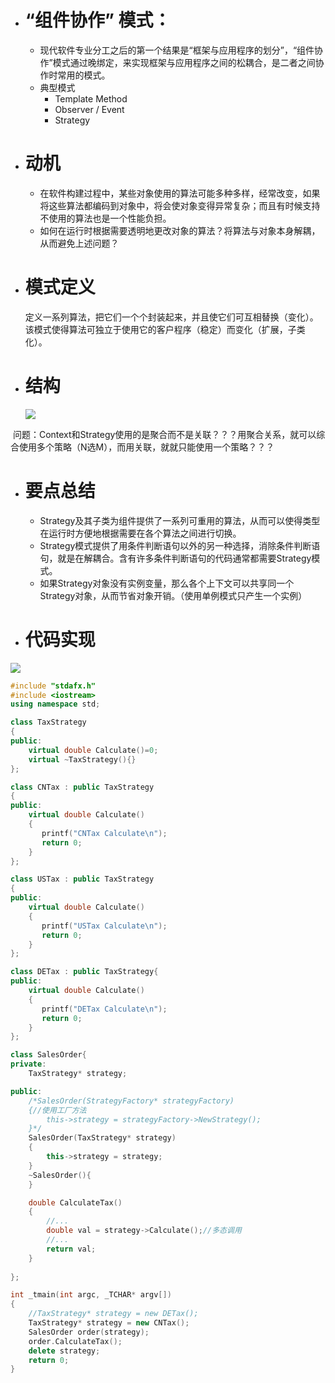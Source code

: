 - # “组件协作” 模式：
    - 现代软件专业分工之后的第一个结果是“框架与应用程序的划分”，“组件协作”模式通过晚绑定，来实现框架与应用程序之间的松耦合，是二者之间协作时常用的模式。
    - 典型模式
        - Template Method
        - Observer / Event
        - Strategy
        
- # 动机
  - 在软件构建过程中，某些对象使用的算法可能多种多样，经常改变，如果将这些算法都编码到对象中，将会使对象变得异常复杂；而且有时候支持不使用的算法也是一个性能负担。
  - 如何在运行时根据需要透明地更改对象的算法？将算法与对象本身解耦，从而避免上述问题？
  
- # 模式定义
  定义一系列算法，把它们一个个封装起来，并且使它们可互相替换（变化）。该模式使得算法可独立于使用它的客户程序（稳定）而变化（扩展，子类化）。
  
- # 结构
  ![](https://github.com/havenow/my-C-plus-plus/blob/master/C%2B%2B%E8%AE%BE%E8%AE%A1%E6%A8%A1%E5%BC%8F/images/%E7%BB%93%E6%9E%84%EF%BC%88Structure%EF%BC%89-strategy.png)  
  
  问题：Context和Strategy使用的是聚合而不是关联？？？用聚合关系，就可以综合使用多个策略（N选M），而用关联，就就只能使用一个策略？？？
  
- # 要点总结
  - Strategy及其子类为组件提供了一系列可重用的算法，从而可以使得类型在运行时方便地根据需要在各个算法之间进行切换。
  - Strategy模式提供了用条件判断语句以外的另一种选择，消除条件判断语句，就是在解耦合。含有许多条件判断语句的代码通常都需要Strategy模式。
  - 如果Strategy对象没有实例变量，那么各个上下文可以共享同一个Strategy对象，从而节省对象开销。（使用单例模式只产生一个实例）
  
  
- # 代码实现
![](https://github.com/havenow/my-C-plus-plus/blob/master/C%2B%2B%E8%AE%BE%E8%AE%A1%E6%A8%A1%E5%BC%8F/images/strategy_demo.png)  

```c++
#include "stdafx.h"
#include <iostream>
using namespace std;

class TaxStrategy
{
public:
    virtual double Calculate()=0;
    virtual ~TaxStrategy(){}
};

class CNTax : public TaxStrategy
{
public:
    virtual double Calculate()
	{
       printf("CNTax Calculate\n");
	   return 0;
    }
};

class USTax : public TaxStrategy
{
public:
    virtual double Calculate()
	{
       printf("USTax Calculate\n");
	   return 0;
    }
};

class DETax : public TaxStrategy{
public:
    virtual double Calculate()
	{
       printf("DETax Calculate\n");
	   return 0;
    }
};

class SalesOrder{
private:
    TaxStrategy* strategy;

public:
    /*SalesOrder(StrategyFactory* strategyFactory)
	{//使用工厂方法
        this->strategy = strategyFactory->NewStrategy();
    }*/
	SalesOrder(TaxStrategy* strategy)
	{
		this->strategy = strategy;
	}
    ~SalesOrder(){
    }

    double CalculateTax()
	{
        //...
        double val = strategy->Calculate();//多态调用
        //...
		return val;
    }
    
};

int _tmain(int argc, _TCHAR* argv[])
{
	//TaxStrategy* strategy = new DETax();
	TaxStrategy* strategy = new CNTax();
	SalesOrder order(strategy);
	order.CalculateTax();
	delete strategy;
	return 0;
}


```
